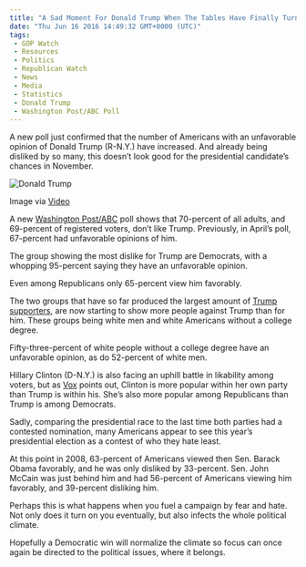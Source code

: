 ```yaml
---
title: "A Sad Moment For Donald Trump When The Tables Have Finally Turned (VIDEO)"
date: "Thu Jun 16 2016 14:49:32 GMT+0000 (UTC)"
tags: 
 - GOP Watch
 - Resources
 - Politics
 - Republican Watch
 - News
 - Media
 - Statistics
 - Donald Trump
 - Washington Post/ABC Poll
---
```

<p><!--OffDef--></p><p><!--Ads1--></p><p>A new poll just confirmed that the number of Americans with an unfavorable opinion of Donald Trump (R-N.Y.) have increased. And already being disliked by so many, this doesn&#x2019;t look good for the presidential candidate&#x2019;s chances in November.</p><div id="attachment_137503" style="width: 650px" class="wp-caption aligncenter"><img class="size-full wp-image-137503" src="//i2.wp.com/cdn.liberalamerica.org/wp-content/uploads/2016/06/Screen-Shot-2016-06-16-at-09.52.36.png?resize=640%2C436" alt="Donald Trump" srcset="//i2.wp.com/cdn.liberalamerica.org/wp-content/uploads/2016/06/Screen-Shot-2016-06-16-at-09.52.36.png?resize=640%2C436 640w, //i2.wp.com/cdn.liberalamerica.org/wp-content/uploads/2016/06/Screen-Shot-2016-06-16-at-09.52.36.png?resize=640%2C436 64w, //i2.wp.com/cdn.liberalamerica.org/wp-content/uploads/2016/06/Screen-Shot-2016-06-16-at-09.52.36.png?resize=640%2C436 350w, //i2.wp.com/cdn.liberalamerica.org/wp-content/uploads/2016/06/Screen-Shot-2016-06-16-at-09.52.36.png?resize=640%2C436 600w, //i2.wp.com/cdn.liberalamerica.org/wp-content/uploads/2016/06/Screen-Shot-2016-06-16-at-09.52.36.png?resize=640%2C436 200w" sizes="(max-width: 640px) 100vw, 640px" data-recalc-dims="1">
<p class="wp-caption-text">Image via <a href="https://www.youtube.com/watch?v=3jgle22uW4k" onclick="__gaTracker(&apos;send&apos;, &apos;event&apos;, &apos;outbound-article&apos;, &apos;https://www.youtube.com/watch?v=3jgle22uW4k&apos;, &apos;Video&apos;);">Video</a></p>
</div><p>A new&#xA0;<a href="http://apps.washingtonpost.com/g/page/politics/washington-post-abc-news-poll-favorable-ratings-of-clinton-and-trump-june-8-12-2016/2050/" onclick="__gaTracker(&apos;send&apos;, &apos;event&apos;, &apos;outbound-article&apos;, &apos;http://apps.washingtonpost.com/g/page/politics/washington-post-abc-news-poll-favorable-ratings-of-clinton-and-trump-june-8-12-2016/2050/&apos;, &apos;Washington Post/ABC&apos;);">Washington Post/ABC</a>&#xA0;poll shows that 70-percent of all adults, and 69-percent of registered voters, don&#x2019;t like Trump. Previously, in April&#x2019;s poll, 67-percent had unfavorable opinions of him.</p><p>The group showing the most dislike for Trump are Democrats, with a whopping 95-percent saying they have an unfavorable opinion.</p><p>Even among Republicans only 65-percent view him favorably.</p><p>The two groups that have so far produced the largest amount of <a href="http://www.liberalamerica.org/2016/03/14/the-geography-of-trumpism-where-do-they-come-from/">Trump supporters</a>, are now starting to show more people against Trump than for him. These groups being&#xA0;white men and white Americans without a college degree.</p><p>Fifty-three-percent of white people without a college degree have an unfavorable opinion, as do 52-percent of white men.</p><p>Hillary Clinton (D-N.Y.) is also facing an uphill battle in likability among voters, but as <a href="http://www.vox.com/2016/6/15/11943582/trump-polling-unfavorable" onclick="__gaTracker(&apos;send&apos;, &apos;event&apos;, &apos;outbound-article&apos;, &apos;http://www.vox.com/2016/6/15/11943582/trump-polling-unfavorable&apos;, &apos;Vox&apos;);">Vox</a> points out, Clinton is more popular within her own party than Trump is within his. She&#x2019;s also more popular among Republicans than Trump is among Democrats.</p><p>Sadly, comparing the presidential race to the last time both parties had a contested nomination, many Americans appear to see this year&#x2019;s presidential election as a contest of who they hate least.</p><p><!--Ads2--></p><p>At this point in 2008, 63-percent of Americans viewed then Sen. Barack Obama favorably, and he was only disliked by 33-percent. Sen. John McCain was just behind him and had 56-percent of Americans viewing him favorably, and 39-percent disliking him.</p><p>Perhaps this is what happens when you fuel a campaign by fear and hate. Not only does it turn on you eventually, but also infects the whole political climate.</p><p>Hopefully a Democratic win will normalize the climate so focus can once again be directed to the political issues, where it belongs.</p>
